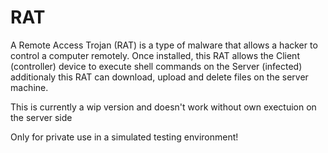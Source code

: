# RAT
A Remote Access Trojan (RAT) is a type of malware that allows a hacker to control a computer remotely. Once installed, this RAT allows the Client (controller) device to execute shell commands on the Server (infected) additionaly this RAT can download, upload and delete files on the server machine.

This is currently a wip version and doesn't work without own exectuion on the server side

Only for private use in a simulated testing environment!
